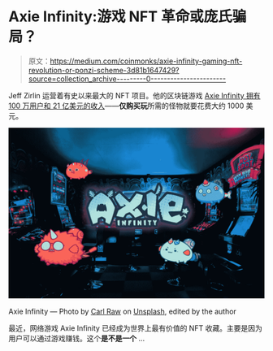 # Axie Infinity:游戏 NFT 革命或庞氏骗局？

> 原文：<https://medium.com/coinmonks/axie-infinity-gaming-nft-revolution-or-ponzi-scheme-3d81b1647429?source=collection_archive---------0----------------------->

Jeff Zirlin 运营着有史以来最大的 NFT 项目。他的区块链游戏 [Axie Infinity 拥有 100 万用户和 21 亿美元的收入](https://fortune.com/nfty-50/2021/jeff-zirlin/)——**仅购买玩**所需的怪物就要花费大约 1000 美元。

![](img/2f33f52e335a44469fa481d5b15e9c51.png)

Axie Infinity — Photo by [Carl Raw](https://unsplash.com/@carltraw?utm_source=unsplash&utm_medium=referral&utm_content=creditCopyText) on [Unsplash](https://unsplash.com/?utm_source=unsplash&utm_medium=referral&utm_content=creditCopyText), edited by the author

最近，网络游戏 Axie Infinity 已经成为世界上最有价值的 NFT 收藏。主要是因为用户可以通过游戏赚钱。这个**是不是一个** …